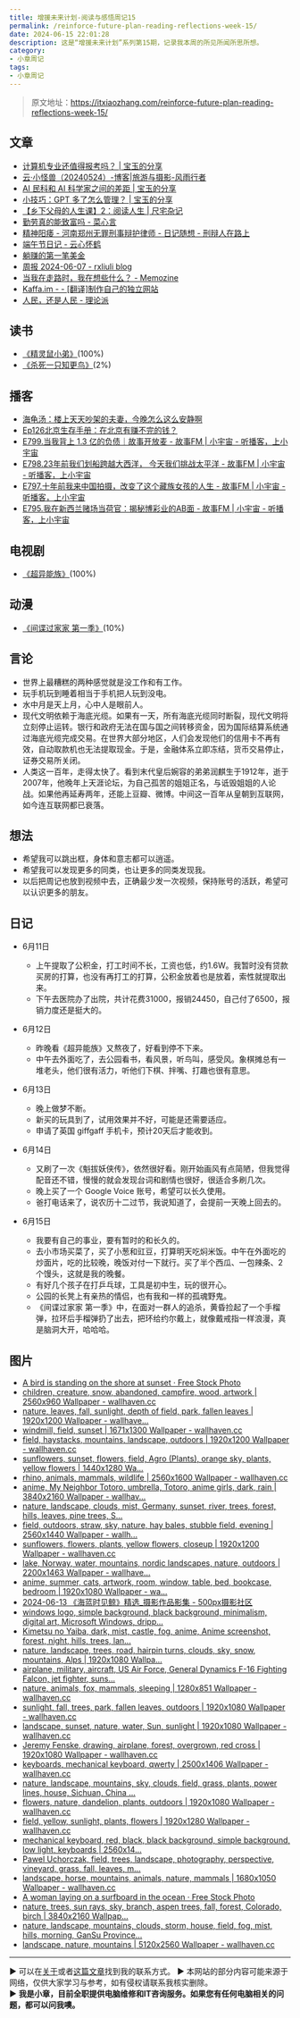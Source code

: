 ```yaml
---
title: 增援未来计划-阅读与感悟周记15
permalink: /reinforce-future-plan-reading-reflections-week-15/
date: 2024-06-15 22:01:28
description: 这是“增援未来计划”系列第15期，记录我本周的所见所闻所思所想。
category:
- 小章周记
tags:
- 小章周记
---
```


> 原文地址：<https://itxiaozhang.com/reinforce-future-plan-reading-reflections-week-15/>  

## 文章

- [计算机专业还值得报考吗？ | 宝玉的分享](https://baoyu.io/blog/career/is-computer-science-still-worth-studying)
- [云·小怪兽（20240524）-博客|旅游与摄影-风雨行者](http://stuit.cn/Xiaolu/Post/1471.html)
- [AI 民科和 AI 科学家之间的差距 | 宝玉的分享](https://baoyu.io/blog/ai/gap-between-ai-amateurs-and-ai-scientists)
- [小技巧：GPT 多了怎么管理？ | 宝玉的分享](https://baoyu.io/blog/gpt/tips-for-managing-multiple-gpts)
- [【乡下父母的人生课】2：阅读人生 | 尺宅杂记](http://www.qncd.com/?p=9903&utm_source=blogfinder)
- [勤劳真的能致富吗 - 菜心言](https://www.dengxiaokang.com/archives/1192.html?utm_source=blogfinder)
- [精神阳痿 - 河南郑州无罪刑事辩护律师 - 日记随想 - 刑辩人在路上](https://xingbianren.cn/post/225.html?utm_source=blogfinder)
- [端午节日记 - 云心怀鹤](https://bluehe.cn/archives/dragon-boat-festival)
- [躺赚的第一笔美金](https://blog.ops-coffee.cn/s/google-adsense-payment-china-merchants-bank)
- [周报 2024-06-07 - rxliuli blog](https://blog.rxliuli.com/p/0f59778854f14a06aa63658b8bca8691/)
- [当我在走路时，我在想些什么？ - Memozine](https://memozine.me/2024/06/11/what-am-i-thinking-about-while-i-am-walking)
- [Kaffa.im - - [翻译]制作自己的独立网站](https://kaffa.im/make-your-own-independent-website?utm_source=blogfinder)
- [人民，还是人民 - 理论派](https://sliun.com/75.html?utm_source=blogfinder)

## 读书

- [《精灵鼠小弟》](https://movie.douban.com/subject/1295242/)(100%)
- [《杀死一只知更鸟》](https://book.douban.com/subject/6781808/)(2%)

## 播客

- [海龟汤：楼上天天吵架的夫妻，今晚怎么这么安静啊](https://www.xiaoyuzhoufm.com/episode/665d78e963c334a2fb0207a5)
- [Ep126北京生存手册：在北京有赚不完的钱？](https://www.xiaoyuzhoufm.com/episode/665b5d7594977a26ef85b597)
- [E799.当我背上 1.3 亿的负债｜故事开放麦 - 故事FM | 小宇宙 - 听播客，上小宇宙](https://www.xiaoyuzhoufm.com/episode/66681a8b7ddc684083f2bf11)
- [E798.23年前我们划船跨越大西洋， 今天我们挑战太平洋 - 故事FM | 小宇宙 - 听播客，上小宇宙](https://www.xiaoyuzhoufm.com/episode/665d982b0c6bfb8c009be81f)
- [E797.十年前我来中国拍摄，改变了这个藏族女孩的人生 - 故事FM | 小宇宙 - 听播客，上小宇宙](https://www.xiaoyuzhoufm.com/episode/6656e71dc250884d0ca7fc51)
- [E795.我在新西兰赌场当荷官：揭秘博彩业的AB面 - 故事FM | 小宇宙 - 听播客，上小宇宙](https://www.xiaoyuzhoufm.com/episode/664c7a8edfc751540b28ebbc)

## 电视剧

- [《超异能族》](https://movie.douban.com/subject/35206436/)(100%)

## 动漫

- [《间谍过家家 第一季》](https://movie.douban.com/subject/35258427/)(10%)

## 言论

- 世界上最糟糕的两种感觉就是没工作和有工作。
- 玩手机玩到睡着相当于手机把人玩到没电。
- 水中月是天上月，心中人是眼前人。
- 现代文明依赖于海底光缆。如果有一天，所有海底光缆同时断裂，现代文明将立刻停止运转。银行和政府无法在国与国之间转移资金，因为国际结算系统通过海底光缆完成交易。在世界大部分地区，人们会发现他们的信用卡不再有效，自动取款机也无法提取现金。于是，金融体系立即冻结，货币交易停止，证券交易所关闭。
- 人类这一百年，走得太快了。看到末代皇后婉容的弟弟润麒生于1912年，逝于2007年，他晚年上天涯论坛，为自己孤苦的姐姐正名，与诋毁姐姐的人论战。如果他再延寿两年，还能上豆瓣、微博。中间这一百年从皇朝到互联网，如今连互联网都已衰落。

## 想法

- 希望我可以跳出框，身体和意志都可以逍遥。
- 希望我可以发现更多的同类，也让更多的同类发现我。
- 以后把周记也放到视频中去，正确最少发一次视频，保持账号的活跃，希望可以认识更多的朋友。

## 日记

- 6月11日
  - 上午提取了公积金，打工时间不长，工资也低，约1.6W。我暂时没有贷款买房的打算，也没有再打工的打算，公积金放着也是放着，索性就提取出来。
  - 下午去医院办了出院，共计花费31000，报销24450，自己付了6500，报销力度还是挺大的。

- 6月12日
  - 昨晚看《超异能族》又熬夜了，好看到停不下来。
  - 中午去外面吃了，去公园看书，看风景，听鸟叫，感受风。象棋摊总有一堆老头，他们很有活力，听他们下棋、拌嘴、打趣也很有意思。

- 6月13日
  - 晚上做梦不断。
  - 新买的玩具到了，试用效果并不好，可能是还需要适应。
  - 申请了英国 giffgaff 手机卡，预计20天后才能收到。

- 6月14日
  - 又刷了一次《魁拔妖侠传》，依然很好看。刚开始画风有点简陋，但我觉得配音还不错，慢慢的就会发现台词和剧情也很好，很适合多刷几次。
  - 晚上买了一个 Google Voice 账号，希望可以长久使用。
  - 爸打电话来了，说农历十二过节，我说知道了，会提前一天晚上回去的。
- 6月15日
  - 我要有自己的事业，要有暂时的和长久的。
  - 去小市场买菜了，买了小葱和豇豆，打算明天吃焖米饭。中午在外面吃的炒面片，吃的比较晚，晚饭对付一下就行。买了半个西瓜、一包辣条、2个馒头，这就是我的晚餐。
  - 有好几个孩子在打乒乓球，工具是初中生，玩的很开心。
  - 公园的长凳上有亲热的情侣，也有我和一样的孤魂野鬼。
  - 《间谍过家家 第一季》中，在面对一群人的追杀，黄昏捡起了一个手榴弹，拉环后手榴弹扔了出去，把环给约尔戴上，就像戴戒指一样浪漫，真是脑洞大开，哈哈哈。

## 图片

- [A bird is standing on the shore at sunset · Free Stock Photo](https://www.pexels.com/photo/a-bird-is-standing-on-the-shore-at-sunset-26303681/)
- [children, creature, snow, abandoned, campfire, wood, artwork | 2560x960 Wallpaper - wallhaven.cc](https://wallhaven.cc/w/nmvook)
- [nature, leaves, fall, sunlight, depth of field, park, fallen leaves | 1920x1200 Wallpaper - wallhave...](https://wallhaven.cc/w/488yy2)
- [windmill, field, sunset | 1671x1300 Wallpaper - wallhaven.cc](https://wallhaven.cc/w/3z8od3)
- [field, haystacks, mountains, landscape, outdoors | 1920x1200 Wallpaper - wallhaven.cc](https://wallhaven.cc/w/0qkok5)
- [sunflowers, sunset, flowers, field, Agro (Plants), orange sky, plants, yellow flowers | 1440x1280 Wa...](https://wallhaven.cc/w/0p6rmp)
- [rhino, animals, mammals, wildlife | 2560x1600 Wallpaper - wallhaven.cc](https://wallhaven.cc/w/nkd377)
- [anime, My Neighbor Totoro, umbrella, Totoro, anime girls, dark, rain | 3840x2160 Wallpaper - wallhav...](https://wallhaven.cc/w/exl918)
- [nature, landscape, clouds, mist, Germany, sunset, river, trees, forest, hills, leaves, pine trees, S...](https://wallhaven.cc/w/4l5jmr)
- [field, outdoors, straw, sky, nature, hay bales, stubble field, evening | 2560x1440 Wallpaper - wallh...](https://wallhaven.cc/w/2e7rp6)
- [sunflowers, flowers, plants, yellow flowers, closeup | 1920x1200 Wallpaper - wallhaven.cc](https://wallhaven.cc/w/4ll53q)
- [lake, Norway, water, mountains, nordic landscapes, nature, outdoors | 2200x1463 Wallpaper - wallhave...](https://wallhaven.cc/w/452dz1)
- [anime, summer, cats, artwork, room, window, table, bed, bookcase, bedroom | 1920x1080 Wallpaper - wa...](https://wallhaven.cc/w/x6g72z)
- [2024-06-13 《海蓝时见鲸》精选_摄影作品影集 - 500px摄影社区](https://500px.com.cn/community/set/b9802ad59b164b48b8324a4643fdf1b4/details)
- [windows logo, simple background, black background, minimalism, digital art, Microsoft Windows, dripp...](https://wallhaven.cc/w/rrx1em)
- [Kimetsu no Yaiba, dark, mist, castle, fog, anime, Anime screenshot, forest, night, hills, trees, lan...](https://wallhaven.cc/w/p9p5om)
- [nature, landscape, trees, road, hairpin turns, clouds, sky, snow, mountains, Alps | 1920x1080 Wallpa...](https://wallhaven.cc/w/q67lol)
- [airplane, military, aircraft, US Air Force, General Dynamics F-16 Fighting Falcon, jet fighter, suns...](https://wallhaven.cc/w/d5z9dj)
- [nature, animals, fox, mammals, sleeping | 1280x851 Wallpaper - wallhaven.cc](https://wallhaven.cc/w/nko9z6)
- [sunlight, fall, trees, park, fallen leaves, outdoors | 1920x1080 Wallpaper - wallhaven.cc](https://wallhaven.cc/w/gjwkeq)
- [landscape, sunset, nature, water, Sun, sunlight | 1920x1080 Wallpaper - wallhaven.cc](https://wallhaven.cc/w/j88dvm)
- [Jeremy Fenske, drawing, airplane, forest, overgrown, red cross | 1920x1080 Wallpaper - wallhaven.cc](https://wallhaven.cc/w/9dp28d)
- [keyboards, mechanical keyboard, qwerty | 2500x1406 Wallpaper - wallhaven.cc](https://wallhaven.cc/w/5go5g5)
- [nature, landscape, mountains, sky, clouds, field, grass, plants, power lines, house, Sichuan, China ...](https://wallhaven.cc/w/d6y31j)
- [flowers, nature, dandelion, plants, outdoors | 1920x1080 Wallpaper - wallhaven.cc](https://wallhaven.cc/w/48978k)
- [field, yellow, sunlight, plants, flowers | 1920x1280 Wallpaper - wallhaven.cc](https://wallhaven.cc/w/8xmzj1)
- [mechanical keyboard, red, black, black background, simple background, low light, keyboards | 2560x14...](https://wallhaven.cc/w/5wl397)
- [Pawel Uchorczak, field, trees, landscape, photography, perspective, vineyard, grass, fall, leaves, m...](https://wallhaven.cc/w/j335oq)
- [landscape, horse, mountains, animals, nature, mammals | 1680x1050 Wallpaper - wallhaven.cc](https://wallhaven.cc/w/49zldd)
- [A woman laying on a surfboard in the ocean · Free Stock Photo](https://www.pexels.com/photo/a-woman-laying-on-a-surfboard-in-the-ocean-25961711/)
- [nature, trees, sun rays, sky, branch, aspen trees, fall, forest, Colorado, birch | 3840x2160 Wallpap...](https://wallhaven.cc/w/zy6p7v)
- [nature, landscape, mountains, clouds, storm, house, field, fog, mist, hills, morning, GanSu Province...](https://wallhaven.cc/w/gpg5wl)
- [landscape, nature, mountains | 5120x2560 Wallpaper - wallhaven.cc](https://wallhaven.cc/w/5gozk3)

---
▶ 可以在[关于](https://itxiaozhang.com/about/)或者[这篇文章](https://itxiaozhang.com/about-computer-repair-services-with-me/)找到我的联系方式。
▶ 本网站的部分内容可能来源于网络，仅供大家学习与参考，如有侵权请联系我核实删除。  
▶ **我是小章，目前全职提供电脑维修和IT咨询服务。如果您有任何电脑相关的问题，都可以问我噢。**  
